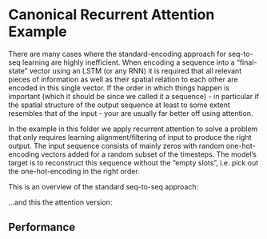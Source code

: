 # Canonical Recurrent Attention Example
There are many cases where the standard-encoding approach for seq-to-seq learning are highly inefficient. When encoding a sequence into a “final-state” vector using an LSTM (or any RNN) it is required that all relevant pieces of information as well as their spatial relation to each other are encoded in this single vector. If the order in which things happen is important (which it should be since we called it a sequence) - in particular if the spatial structure of the output sequence at least to some extent resembles that of the input - your are usually far better off using attention.

In the example in this folder we apply recurrent attention to solve a problem that only requires learning alignment/filtering of input to produce the right output. The input sequence consists of mainly zeros with random one-hot-encoding vectors added for a random subset of the timesteps. The model’s target is to reconstruct this sequence without the “empty slots”, i.e. pick out the one-hot-encoding in the right order.

This is an overview of the standard seq-to-seq approach:

...and this the attention version:


## Performance

